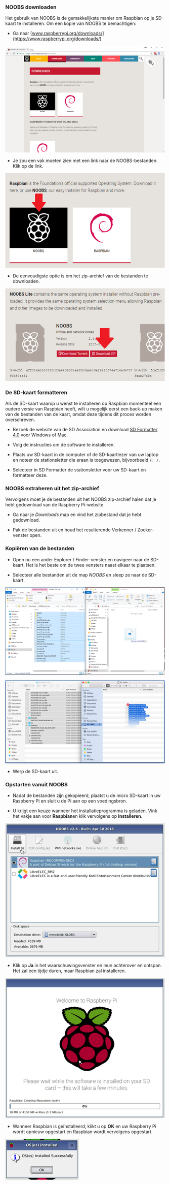 ### NOOBS downloaden

Het gebruik van NOOBS is de gemakkelijkste manier om Raspbian op je SD-kaart te installeren. Om een ​​kopie van NOOBS te bemachtigen:

+ Ga naar [www.raspberrypi.org/downloads/](https://www.raspberrypi.org/downloads/)

![Downloadpagina](images/downloads-page.png)

+ Je zou een vak moeten zien met een link naar de NOOBS-bestanden. Klik op de link.

![Klik op NOOBS](images/click-noobs.png)

+ De eenvoudigste optie is om het zip-archief van de bestanden te downloaden.

![Zip downloaden](images/download-zip.png)

### De SD-kaart formatteren

Als de SD-kaart waarop u wenst te installeren op Raspbian momenteel een oudere versie van Raspbian heeft, wilt u mogelijk eerst een back-up maken van de bestanden van de kaart, omdat deze tijdens dit proces worden overschreven.

+ Bezoek de website van de SD Association en download [SD Formatter 4.0](https://www.sdcard.org/downloads/formatter_4/index.html) voor Windows of Mac.

+ Volg de instructies om de software te installeren.

+ Plaats uw SD-kaart in de computer of de SD-kaartlezer van uw laptop en noteer de stationsletter die eraan is toegewezen, bijvoorbeeld `F: /`.

+ Selecteer in SD Formatter de stationsletter voor uw SD-kaart en formatteer deze.

### NOOBS extraheren uit het zip-archief

Vervolgens moet je de bestanden uit het NOOBS zip-archief halen dat je hebt gedownload van de Raspberry Pi-website.

+ Ga naar je *Downloads* map en vind het zipbestand dat je hebt gedownload.

+ Pak de bestanden uit en houd het resulterende Verkenner / Zoeker-venster open.

### Kopiëren van de bestanden

+ Open nu een ander Explorer / Finder-venster en navigeer naar de SD-kaart. Het is het beste om de twee vensters naast elkaar te plaatsen.

+ Selecteer alle bestanden uit de map *NOOBS* en sleep ze naar de SD-kaart.

![Windows kopie](images/copy3.png)

![macos kopie](images/macos_copy.png)

+ Werp de SD-kaart uit.

### Opstarten vanuit NOOBS

+ Nadat de bestanden zijn gekopieerd, plaatst u de micro SD-kaart in uw Raspberry Pi en sluit u de Pi aan op een voedingsbron.

+ U krijgt een keuze wanneer het installatieprogramma is geladen. Vink het vakje aan voor **Raspbian**en klik vervolgens op **Installeren**.

![installeren](images/install.png)

+ Klik op **Ja** in het waarschuwingsvenster en leun achterover en ontspan. Het zal een tijdje duren, maar Raspbian zal installeren.

![installeren](images/installing.png)

+ Wanneer Raspbian is geïnstalleerd, klikt u op **OK** en uw Raspberry Pi wordt opnieuw opgestart en Raspbian wordt vervolgens opgestart.

![geïnstalleerd](images/installed.png)